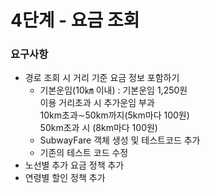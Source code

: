 # 4단계 - 요금 조회 
### 요구사항
* 경로 조회 시 거리 기준 요금 정보 포함하기
  * 기본운임(10㎞ 이내) : 기본운임 1,250원<br>
    이용 거리초과 시 추가운임 부과<br>
    10km초과∼50km까지(5km마다 100원)<br>
    50km초과 시 (8km마다 100원)<br>
  * SubwayFare 객체 생성 및 테스트코드 추가
  * 기존의 테스트 코드 수정
* 노선별 추가 요금 정책 추가
* 연령별 할인 정책 추가

